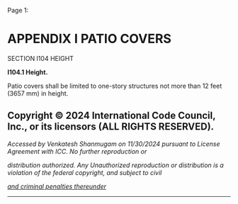 Page 1:

# APPENDIX I PATIO COVERS

 SECTION I104
 HEIGHT

**I104.1 Height.**

Patio covers shall be limited to one-story structures not more than 12 feet (3657 mm) in height.


## Copyright © 2024 International Code Council, Inc., or its licensors (ALL RIGHTS RESERVED).

_Accessed by Venkatesh Shanmugam on 11/30/2024 pursuant to License Agreement with ICC. No further reproduction or_

_distribution authorized. Any Unauthorized reproduction or distribution is a violation of the federal copyright, and subject to civil_

_[and criminal penalties thereunder](http://codes.iccsafe.org/content/VACC2021P1/appendix-i-patio-covers#VACC2021P1_AppxI_SecI104)_


-----



